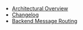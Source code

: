 

- [Architectural Overview](architecture_overview.ad)
- [Changelog](changelog.md)
- [Backend Message Routing](backend_message_routing.md)


